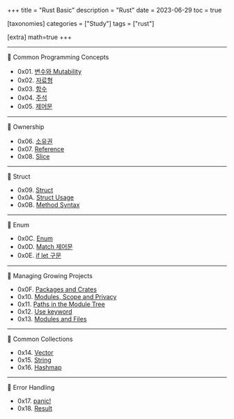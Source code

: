 +++
title = "Rust Basic"
description = "Rust"
date = 2023-06-29
toc = true

[taxonomies]
categories = ["Study"]
tags = ["rust"]

[extra]
math=true
+++

---
📙 Common Programming Concepts
- 0x01. [변수와 Mutability](@/post/0x01_variable_and_mutability.md)
- 0x02. [자료형](@/post/0x02_data_type.md)
- 0x03. [함수](@/post/0x03_functions.md)
- 0x04. [주석](@/post/0x04_comment.md)
- 0x05. [제어문](@/post/0x05_control_flow.md)

---
📙 Ownership
- 0x06. [소유권](@/post/0x06_ownership.md)
- 0x07. [Reference](@/post/0x07_reference.md)
- 0x08. [Slice](@/post/0x08_slice.md)

---
📙 Struct
- 0x09. [Struct](@/post/0x09_struct.md)
- 0x0A. [Struct Usage](@/post/0x0A_struct_usage.md)
- 0x0B. [Method Syntax](@/post/0x0B_method.md)

---
📙 Enum
- 0x0C. [Enum](@/post/0x0C_enum.md)
- 0x0D. [Match 제어문](@/post/0x0D_match_control_flow.md)
- 0x0E. [if let 구문](@/post/0x0E_if_let.md)

---
📙 Managing Growing Projects
- 0x0F. [Packages and Crates](@/post/0x0F_packages_and_crates.md)
- 0x10. [Modules, Scope and Privacy](@/post/0x10_modules_scope_privacy.md)
- 0x11. [Paths in the Module Tree](@/post/0x11_path_in_module_tree.md)
- 0x12. [Use keyword](@/post/0x12_use_keyword.md)
- 0x13. [Modules and Files](@/post/0x13_modules_and_files.md)

---
📙 Common Collections
- 0x14. [Vector](@/post/0x14_vector.md)
- 0x15. [String](@/post/0x15_string.md)
- 0x16. [Hashmap](@/post/0x16_hashmap.md)

---
📙 Error Handling
- 0x17. [panic!](@/post/0x17_panic.md)
- 0x18. [Result](@/post/0x18_Result.md)

